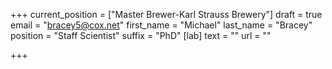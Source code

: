 +++
current_position = ["Master Brewer-Karl Strauss Brewery"]
draft = true
email = "bracey5@cox.net"
first_name = "Michael"
last_name = "Bracey"
position = "Staff Scientist"
suffix = "PhD"
[lab]
text = ""
url = ""

+++
